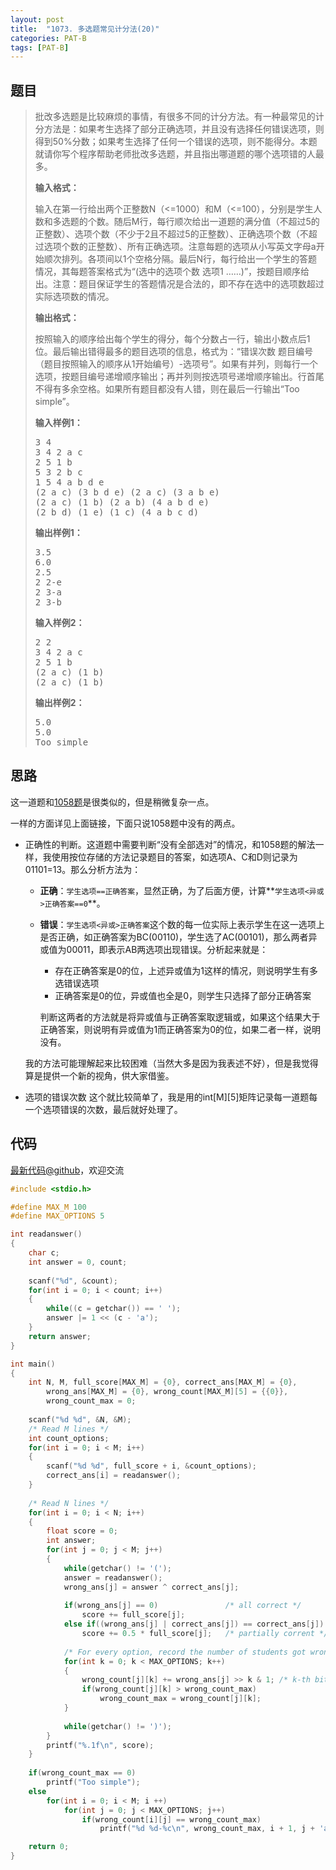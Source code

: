 ```yaml
---
layout: post
title:  "1073. 多选题常见计分法(20)"
categories: PAT-B
tags: [PAT-B]
---
```


## 题目

> <div id="problemContent">
> <p>批改多选题是比较麻烦的事情，有很多不同的计分方法。有一种最常见的计分方法是：如果考生选择了部分正确选项，并且没有选择任何错误选项，则得到50%分数；如果考生选择了任何一个错误的选项，则不能得分。本题就请你写个程序帮助老师批改多选题，并且指出哪道题的哪个选项错的人最多。
> </p>
> <p><b>
> 输入格式：
> </b></p>
> <p>
> 输入在第一行给出两个正整数N（&lt;=1000）和M（&lt;=100），分别是学生人数和多选题的个数。随后M行，每行顺次给出一道题的满分值（不超过5的正整数）、选项个数（不少于2且不超过5的正整数）、正确选项个数（不超过选项个数的正整数）、所有正确选项。注意每题的选项从小写英文字母a开始顺次排列。各项间以1个空格分隔。最后N行，每行给出一个学生的答题情况，其每题答案格式为“(选中的选项个数 选项1 ……)”，按题目顺序给出。注意：题目保证学生的答题情况是合法的，即不存在选中的选项数超过实际选项数的情况。
> </p>
> <p><b>
> 输出格式：
> </b></p>
> <p>
> 按照输入的顺序给出每个学生的得分，每个分数占一行，输出小数点后1位。最后输出错得最多的题目选项的信息，格式为：“错误次数 题目编号（题目按照输入的顺序从1开始编号）-选项号”。如果有并列，则每行一个选项，按题目编号递增顺序输出；再并列则按选项号递增顺序输出。行首尾不得有多余空格。如果所有题目都没有人错，则在最后一行输出“Too simple”。
> </p>
> <b>输入样例1：</b><pre>
> 3 4 
> 3 4 2 a c
> 2 5 1 b
> 5 3 2 b c
> 1 5 4 a b d e
> (2 a c) (3 b d e) (2 a c) (3 a b e)
> (2 a c) (1 b) (2 a b) (4 a b d e)
> (2 b d) (1 e) (1 c) (4 a b c d)
> </pre>
> <b>输出样例1：</b><pre>
> 3.5
> 6.0
> 2.5
> 2 2-e
> 2 3-a
> 2 3-b
> </pre>
> <b>输入样例2：</b><pre>
> 2 2 
> 3 4 2 a c
> 2 5 1 b
> (2 a c) (1 b)
> (2 a c) (1 b)
> </pre>
> <b>输出样例2：</b><pre>
> 5.0
> 5.0
> Too simple
> </pre>
> </div>

## 思路

这一道题和[1058题](http://www.jianshu.com/p/4a8a570e41c3)是很类似的，但是稍微复杂一点。

一样的方面详见上面链接，下面只说1058题中没有的两点。
- 正确性的判断。这道题中需要判断“没有全部选对”的情况，和1058题的解法一样，我使用按位存储的方法记录题目的答案，如选项A、C和D则记录为01101=13。那么分析方法为：
  - **正确**：`学生选项==正确答案`，显然正确，为了后面方便，计算**`学生选项<异或>正确答案==0`**。
  - **错误**：`学生选项<异或>正确答案`这个数的每一位实际上表示学生在这一选项上是否正确，如正确答案为BC(00110)，学生选了AC(00101)，那么两者异或值为00011，即表示AB两选项出现错误。分析起来就是：
    - 存在正确答案是0的位，上述异或值为1这样的情况，则说明学生有多选错误选项
    - 正确答案是0的位，异或值也全是0，则学生只选择了部分正确答案

    判断这两者的方法就是将异或值与正确答案取逻辑或，如果这个结果大于正确答案，则说明有异或值为1而正确答案为0的位，如果二者一样，说明没有。

  我的方法可能理解起来比较困难（当然大多是因为我表述不好），但是我觉得算是提供一个新的视角，供大家借鉴。

- 选项的错误次数
  这个就比较简单了，我是用的int[M][5]矩阵记录每一道题每一个选项错误的次数，最后就好处理了。

## 代码

[最新代码@github](https://github.com/OliverLew/PAT/blob/master/PATBasic/1073.c)，欢迎交流
```c
#include <stdio.h>

#define MAX_M 100
#define MAX_OPTIONS 5

int readanswer()
{
    char c;
    int answer = 0, count;
    
    scanf("%d", &count);
    for(int i = 0; i < count; i++)
    {
        while((c = getchar()) == ' ');
        answer |= 1 << (c - 'a');
    }
    return answer;
}

int main()
{
    int N, M, full_score[MAX_M] = {0}, correct_ans[MAX_M] = {0}, 
        wrong_ans[MAX_M] = {0}, wrong_count[MAX_M][5] = {{0}},
        wrong_count_max = 0;
    
    scanf("%d %d", &N, &M);
    /* Read M lines */
    int count_options;
    for(int i = 0; i < M; i++)
    {
        scanf("%d %d", full_score + i, &count_options);
        correct_ans[i] = readanswer();
    }
    
    /* Read N lines */
    for(int i = 0; i < N; i++)
    {
        float score = 0;
        int answer;
        for(int j = 0; j < M; j++)
        {
            while(getchar() != '(');
            answer = readanswer();
            wrong_ans[j] = answer ^ correct_ans[j];
            
            if(wrong_ans[j] == 0)               /* all correct */
                score += full_score[j];
            else if((wrong_ans[j] | correct_ans[j]) == correct_ans[j])               
                score += 0.5 * full_score[j];   /* partially corrent */
            
            /* For every option, record the number of students got wrong */
            for(int k = 0; k < MAX_OPTIONS; k++)
            {
                wrong_count[j][k] += wrong_ans[j] >> k & 1; /* k-th bit */
                if(wrong_count[j][k] > wrong_count_max)
                    wrong_count_max = wrong_count[j][k];
            }
            
            while(getchar() != ')');
        }
        printf("%.1f\n", score);
    }
    
    if(wrong_count_max == 0)
        printf("Too simple");
    else
        for(int i = 0; i < M; i ++)
            for(int j = 0; j < MAX_OPTIONS; j++)
                if(wrong_count[i][j] == wrong_count_max)
                    printf("%d %d-%c\n", wrong_count_max, i + 1, j + 'a');

    return 0;
}

```